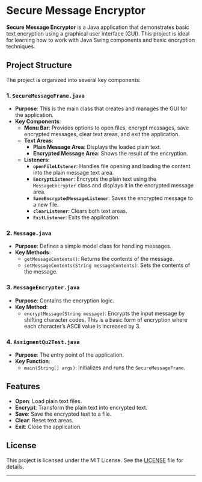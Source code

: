 # Secure Message Encryptor

**Secure Message Encryptor** is a Java application that demonstrates basic text encryption using a graphical user interface (GUI). This project is ideal for learning how to work with Java Swing components and basic encryption techniques.

## Project Structure

The project is organized into several key components:

### 1. **`SecureMessageFrame.java`**
   - **Purpose**: This is the main class that creates and manages the GUI for the application.
   - **Key Components**:
     - **Menu Bar**: Provides options to open files, encrypt messages, save encrypted messages, clear text areas, and exit the application.
     - **Text Areas**: 
       - **Plain Message Area**: Displays the loaded plain text.
       - **Encrypted Message Area**: Shows the result of the encryption.
     - **Listeners**:
       - **`openFileLIstener`**: Handles file opening and loading the content into the plain message text area.
       - **`EncryptListener`**: Encrypts the plain text using the `MessageEncrypter` class and displays it in the encrypted message area.
       - **`SaveEncryptedMessageListener`**: Saves the encrypted message to a new file.
       - **`clearListener`**: Clears both text areas.
       - **`ExitListener`**: Exits the application.

### 2. **`Message.java`**
   - **Purpose**: Defines a simple model class for handling messages.
   - **Key Methods**:
     - `getMessageContents()`: Returns the contents of the message.
     - `setMessageContents(String messageContents)`: Sets the contents of the message.

### 3. **`MessageEncrypter.java`**
   - **Purpose**: Contains the encryption logic.
   - **Key Method**:
     - `encryptMessage(String message)`: Encrypts the input message by shifting character codes. This is a basic form of encryption where each character’s ASCII value is increased by 3.

### 4. **`AssigmentQu2Test.java`**
   - **Purpose**: The entry point of the application.
   - **Key Function**:
     - `main(String[] args)`: Initializes and runs the `SecureMessageFrame`.



## Features

- **Open**: Load plain text files.
- **Encrypt**: Transform the plain text into encrypted text.
- **Save**: Save the encrypted text to a file.
- **Clear**: Reset text areas.
- **Exit**: Close the application.

## License

This project is licensed under the MIT License. See the [LICENSE](LICENSE) file for details.

---

